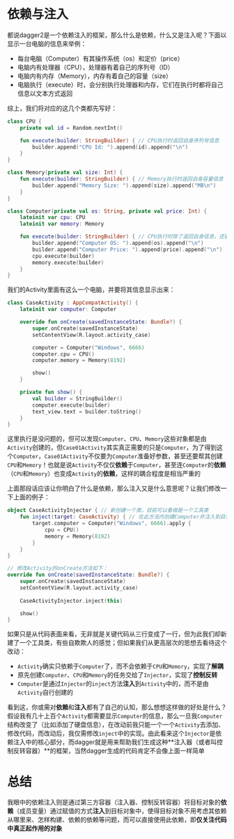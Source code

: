 # 依赖与注入

都说dagger2是一个依赖注入的框架，那么什么是依赖，什么又是注入呢？下面以显示一台电脑的信息来举例：

- 每台电脑（Computer）有其操作系统（os）和定价（price）
- 电脑内有处理器（CPU），处理器有着自己的序列号（ID）
- 电脑内有内存（Memory），内存有着自己的容量（size）
- 电脑执行（execute）时，会分别执行处理器和内存，它们在执行时都将自己信息以文本方式返回

综上，我们将对应的这几个类都先写好：

```kotlin
class CPU {
    private val id = Random.nextInt()

    fun execute(builder: StringBuilder) { // CPU执行时返回自身序列号信息
        builder.append("CPU Id: ").append(id).append("\n")
    }
}

class Memory(private val size: Int) {
    fun execute(builder: StringBuilder) { // Memory执行时返回自身容量信息
        builder.append("Memory Size: ").append(size).append("MB\n")
    }
}

class Computer(private val os: String, private val price: Int) {
    lateinit var cpu: CPU
    lateinit var memory: Memory

    fun execute(builder: StringBuilder) { // CPU执行时除了返回自身信息，还要将CPU和Memory的信息一并返回
        builder.append("Computer OS: ").append(os).append("\n")
        builder.append("Computer Price: ").append(price).append("\n")
        cpu.execute(builder)
        memory.execute(builder)
    }
}
```

我们的Activity里面有这么一个电脑，并要将其信息显示出来：

```kotlin
class CaseActivity : AppCompatActivity() {
    lateinit var computer: Computer

    override fun onCreate(savedInstanceState: Bundle?) {
        super.onCreate(savedInstanceState)
        setContentView(R.layout.activity_case)

        computer = Computer("Windows", 6666)
        computer.cpu = CPU()
        computer.memory = Memory(8192)

        show()
    }

    private fun show() {
        val builder = StringBuilder()
        computer.execute(builder)
        text_view.text = builder.toString()
    }
}
```

这里执行是没问题的，但可以发现`Computer`、`CPU`、`Memory`这些对象都是由`Activity`创建的，但`Case01Activity`其实真正需要的只是`Computer`，为了得到这个`Computer`，`Case01Activity`不仅要为`Computer`准备好参数，甚至还要帮其创建`CPU`和`Memory`！也就是说`Activity`不仅仅**依赖**于`Computer`，甚至连`Computer`的**依赖**（`CPU`和`Memory`）也变成`Activity`的**依赖**，这样的耦合程度是相当严重的

上面那段话应该让你明白了什么是依赖，那么注入又是什么意思呢？让我们修改一下上面的例子：

```kotlin
object CaseActivityInjector { // 新创建一个类，目前可以看做是一个工具类
    fun inject(target: CaseActivity) { // 在此方法内创建Computer并注入到目标对象中
        target.computer = Computer("Windows", 6666).apply {
            cpu = CPU()
            memory = Memory(8192)
        }
    }
}

// 修改Activity的onCreate方法如下：
override fun onCreate(savedInstanceState: Bundle?) {
    super.onCreate(savedInstanceState)
    setContentView(R.layout.activity_case)
    
    CaseActivityInjector.inject(this)

    show()
}
```

如果只是从代码表面来看，无非就是关键代码从三行变成了一行，但为此我们却新建了一个工具类，有些自欺欺人的感觉；但如果我们从更高层次的思想去看待这个改动：

- `Activity`确实只依赖于`Computer`了，而不会依赖于`CPU`和`Memory`，实现了**解耦**
- 原先创建`Computer`、`CPU`和`Memory`的任务交给了`Injector`，实现了**控制反转**
- `Computer`是通过`Injector`的`inject`方法**注入**到`Activity`中的，而不是由`Activity`自行创建的

看到这，你或需对**依赖**和**注入**都有了自己的认知，那么想想这样做的好处是什么？假设我有几十上百个`Activity`都需要显示`Computer`的信息，那么一旦我`Computer`结构改变了（比如添加了硬盘信息），在改动前我只能一个一个`Activity`去添加、修改代码，而改动后，我仅需修改`inject`中的实现。由此看来这个`Injector`是依赖注入中的核心部分，而dagger就是用来帮助我们生成这种**注入器（或者叫控制反转容器）**的框架，当然dagger生成的代码肯定不会像上面一样简单

# 总结

我眼中的依赖注入则是通过第三方容器（注入器、控制反转容器）将目标对象的**依赖**（成员变量）通过赋值的方式**注入**到目标对象中，使得目标对象不用考虑其依赖从哪里来、怎样构建、依赖的依赖等问题，而可以直接使用此依赖，即**仅关注代码中真正起作用的对象**